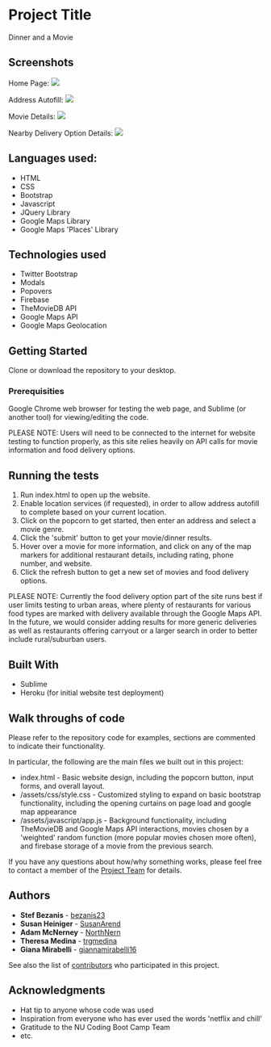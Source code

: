 # Project Title

Dinner and a Movie

## Screenshots
Home Page:
![](http://imgur.com/xh7WQPa.png)


Address Autofill:
![](http://imgur.com/U5oplwn.png)


Movie Details:
![](http://imgur.com/hDe4Dsv.png)


Nearby Delivery Option Details:
![](http://imgur.com/msTr3Lp.png)


## Languages used:
* HTML
* CSS
* Bootstrap
* Javascript
* JQuery Library
* Google Maps Library
* Google Maps 'Places' Library

## Technologies used
- Twitter Bootstrap
- Modals
- Popovers
- Firebase
- TheMovieDB API
- Google Maps API
- Google Maps Geolocation

## Getting Started

Clone or download the repository to your desktop.

### Prerequisities

Google Chrome web browser for testing the web page, and Sublime (or another tool) for viewing/editing the code.

PLEASE NOTE:  Users will need to be connected to the internet for website testing to function properly, as this site relies heavily on API calls for movie information and food delivery options.  

## Running the tests

1. Run index.html to open up the website.  
2. Enable location services (if requested), in order to allow address autofill to complete based on your current location.  
3. Click on the popcorn to get started, then enter an address and select a movie genre.  
4. Click the 'submit' button to get your movie/dinner results.  
5. Hover over a movie for more information, and click on any of the map markers for additional restaurant details, including rating, phone number, and website.  
6. Click the refresh button to get a new set of movies and food delivery options.

PLEASE NOTE:  Currently the food delivery option part of the site runs best if user limits testing to urban areas, where plenty of restaurants for various food types are marked with delivery available through the Google Maps API.  In the future, we would consider adding results for more generic deliveries as well as restaurants offering carryout or a larger search in order to better include rural/suburban users.

## Built With

* Sublime
* Heroku (for initial website test deployment)

## Walk throughs of code
Please refer to the repository code for examples, sections are commented to indicate their functionality. 

In particular, the following are the main files we built out in this project:
* index.html - Basic website design, including the popcorn button, input forms, and overall layout.
* /assets/css/style.css - Customized styling to expand on basic bootstrap functionality, including the opening curtains on page load and google map appearance
* /assets/javascript/app.js - Background functionality, including TheMovieDB and Google Maps API interactions, movies chosen by a 'weighted' random function (more popular movies chosen more often), and firebase storage of a movie from the previous search.

If you have any questions about how/why something works, please feel free to contact a member of the [Project Team](https://github.com/your/project/contributors) for details. 

## Authors

* **Stef Bezanis** - [bezanis23](https://github.com/bezanis23)
* **Susan Heiniger** - [SusanArend](https://github.com/SusanArend)
* **Adam McNerney** - [NorthNern](https://github.com/NorthNern)
* **Theresa Medina** - [trgmedina](https://github.com/trgmedina)
* **Giana Mirabelli** - [giannamirabelli16](https://github.com/giannamirabelli16)

See also the list of [contributors](https://github.com/your/project/contributors) who participated in this project.

## Acknowledgments

* Hat tip to anyone whose code was used
* Inspiration from everyone who has ever used the words 'netflix and chill'
* Gratitude to the NU Coding Boot Camp Team
* etc.
